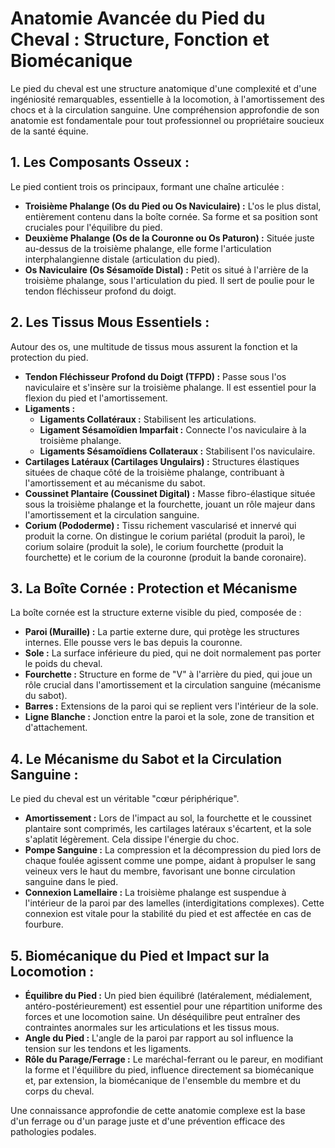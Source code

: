 # Anatomie Avancée du Pied du Cheval : Structure, Fonction et Biomécanique

Le pied du cheval est une structure anatomique d'une complexité et d'une ingéniosité remarquables, essentielle à la locomotion, à l'amortissement des chocs et à la circulation sanguine. Une compréhension approfondie de son anatomie est fondamentale pour tout professionnel ou propriétaire soucieux de la santé équine.

## 1. Les Composants Osseux :

Le pied contient trois os principaux, formant une chaîne articulée :

*   **Troisième Phalange (Os du Pied ou Os Naviculaire) :** L'os le plus distal, entièrement contenu dans la boîte cornée. Sa forme et sa position sont cruciales pour l'équilibre du pied.
*   **Deuxième Phalange (Os de la Couronne ou Os Paturon) :** Située juste au-dessus de la troisième phalange, elle forme l'articulation interphalangienne distale (articulation du pied).
*   **Os Naviculaire (Os Sésamoïde Distal) :** Petit os situé à l'arrière de la troisième phalange, sous l'articulation du pied. Il sert de poulie pour le tendon fléchisseur profond du doigt.

## 2. Les Tissus Mous Essentiels :

Autour des os, une multitude de tissus mous assurent la fonction et la protection du pied.

*   **Tendon Fléchisseur Profond du Doigt (TFPD) :** Passe sous l'os naviculaire et s'insère sur la troisième phalange. Il est essentiel pour la flexion du pied et l'amortissement.
*   **Ligaments :**
    *   **Ligaments Collatéraux :** Stabilisent les articulations.
    *   **Ligament Sésamoïdien Imparfait :** Connecte l'os naviculaire à la troisième phalange.
    *   **Ligaments Sésamoïdiens Collateraux :** Stabilisent l'os naviculaire.
*   **Cartilages Latéraux (Cartilages Ungulairs) :** Structures élastiques situées de chaque côté de la troisième phalange, contribuant à l'amortissement et au mécanisme du sabot.
*   **Coussinet Plantaire (Coussinet Digital) :** Masse fibro-élastique située sous la troisième phalange et la fourchette, jouant un rôle majeur dans l'amortissement et la circulation sanguine.
*   **Corium (Pododerme) :** Tissu richement vascularisé et innervé qui produit la corne. On distingue le corium pariétal (produit la paroi), le corium solaire (produit la sole), le corium fourchette (produit la fourchette) et le corium de la couronne (produit la bande coronaire).

## 3. La Boîte Cornée : Protection et Mécanisme

La boîte cornée est la structure externe visible du pied, composée de :

*   **Paroi (Muraille) :** La partie externe dure, qui protège les structures internes. Elle pousse vers le bas depuis la couronne.
*   **Sole :** La surface inférieure du pied, qui ne doit normalement pas porter le poids du cheval.
*   **Fourchette :** Structure en forme de "V" à l'arrière du pied, qui joue un rôle crucial dans l'amortissement et la circulation sanguine (mécanisme du sabot).
*   **Barres :** Extensions de la paroi qui se replient vers l'intérieur de la sole.
*   **Ligne Blanche :** Jonction entre la paroi et la sole, zone de transition et d'attachement.

## 4. Le Mécanisme du Sabot et la Circulation Sanguine :

Le pied du cheval est un véritable "cœur périphérique".

*   **Amortissement :** Lors de l'impact au sol, la fourchette et le coussinet plantaire sont comprimés, les cartilages latéraux s'écartent, et la sole s'aplatit légèrement. Cela dissipe l'énergie du choc.
*   **Pompe Sanguine :** La compression et la décompression du pied lors de chaque foulée agissent comme une pompe, aidant à propulser le sang veineux vers le haut du membre, favorisant une bonne circulation sanguine dans le pied.
*   **Connexion Lamellaire :** La troisième phalange est suspendue à l'intérieur de la paroi par des lamelles (interdigitations complexes). Cette connexion est vitale pour la stabilité du pied et est affectée en cas de fourbure.

## 5. Biomécanique du Pied et Impact sur la Locomotion :

*   **Équilibre du Pied :** Un pied bien équilibré (latéralement, médialement, antéro-postérieurement) est essentiel pour une répartition uniforme des forces et une locomotion saine. Un déséquilibre peut entraîner des contraintes anormales sur les articulations et les tissus mous.
*   **Angle du Pied :** L'angle de la paroi par rapport au sol influence la tension sur les tendons et les ligaments.
*   **Rôle du Parage/Ferrage :** Le maréchal-ferrant ou le pareur, en modifiant la forme et l'équilibre du pied, influence directement sa biomécanique et, par extension, la biomécanique de l'ensemble du membre et du corps du cheval.

Une connaissance approfondie de cette anatomie complexe est la base d'un ferrage ou d'un parage juste et d'une prévention efficace des pathologies podales.
